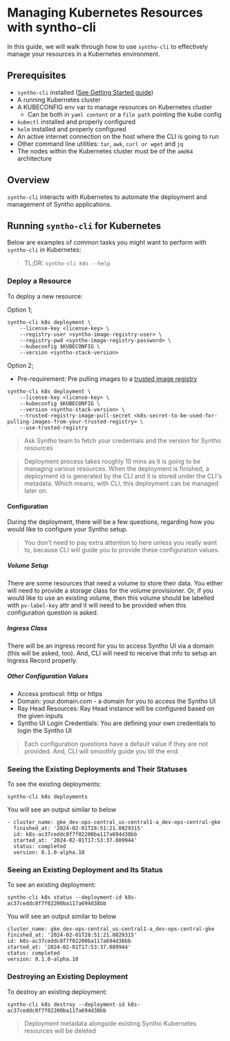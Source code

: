 # Managing Kubernetes Resources with syntho-cli

In this guide, we will walk through how to use `syntho-cli` to effectively manage your resources in a Kubernetes environment.

## Prerequisites

* `syntho-cli` installed ([See Getting Started guide](./getting-started.md))
* A running Kubernetes cluster
* A KUBECONFIG env var to manage resources on Kubernetes cluster
    * Can be both in `yaml content` or a `file path` pointing the kube config
* `kubectl` installed and properly configured
* `helm` installed and properly configured
* An active internet connection on the host where the CLI is going to run
* Other command line utilities: `tar`, `awk`, `curl or wget` and `jq`
* The nodes within the Kubernetes cluster must be of the `amd64` architecture


## Overview

`syntho-cli` interacts with Kubernetes to automate the deployment and management of Syntho applications.

## Running `syntho-cli` for Kubernetes

Below are examples of common tasks you might want to perform with `syntho-cli` in Kubernetes:

> TL;DR: `syntho-cli k8s --help`

### Deploy a Resource

To deploy a new resource:


Option 1;
```
syntho-cli k8s deployment \
    --license-key <license-key> \
    --registry-user <syntho-image-registry-user> \
    --registry-pwd <syntho-image-registry-password> \
    --kubeconfig $KUBECONFIG \
    --version <syntho-stack-version>
```

Option 2;
- Pre-requirement: Pre pulling images to a [trusted image registry](./utilities.md#pulling-images-into-a-trusted-image-registry)

```
syntho-cli k8s deployment \
    --license-key <license-key> \
    --kubeconfig $KUBECONFIG \
    --version <syntho-stack-version> \
    --trusted-registry-image-pull-secret <k8s-secret-to-be-used-for-pulling-images-from-your-trusted-registry> \
    --use-trusted-registry
```

> Ask Syntho team to fetch your credentials and the version for Syntho resources

> Deployment process takes roughly 10 mins as it is going to be managing various resources.
> When the deployment is finished, a deployment id is generated by the CLI and it is stored under
> the CLI's metadata. Which means, with CLI, this deployment can be managed later on.

#### Configuration

During the deployment, there will be a few questions, regarding how you would like to configure
your Syntho setup.

> You don't need to pay extra attention to here unless you really want to, because CLI will guide you
 to provide these configuration values.

##### Volume Setup

There are some resources that need a volume to store their data. You either will need to provide a
storage class for the volume provisioner. Or, if you would like to use an existing volume,
then this volume should be labelled with `pv-label-key` attr and it will need to be provided when
this configuration question is asked.

##### Ingress Class

There will be an ingress record for you to access Syntho UI via a domain (this will be asked, too).
And, CLI will need to receive that info to setup an Ingress Record properly.

##### Other Configuration Values

- Access protocol: http or https
- Domain: your.domain.com - a domain for you to access the Syntho UI
- Ray Head Resources: Ray Head instance will be configured based on the given inputs
- Syntho UI Login Credentials: You are defining your own credentials to login the Syntho UI

> Each configuration questions have a default value if they are not provided. And, CLI will
> smoothly guide you till the end.


### Seeing the Existing Deployments and Their Statuses

To see the existing deployments:

```
syntho-cli k8s deployments
```

You will see an output similar to below

```
- cluster_name: gke_dev-ops-central_us-central1-a_dev-ops-central-gke
  finished_at: '2024-02-01T28:51:21.0829315'
  id: k8s-ac37ceddc8f7f02200ba117a694d38bb
  started_at: '2024-02-01T17:53:37.089944'
  status: completed
  version: 0.1.0-alpha.10

```

### Seeing an Existing Deployment and Its Status

To see an existing deployment:

```
syntho-cli k8s status --deployment-id k8s-ac37ceddc8f7f02200ba117a694d38bb
```

You will see an output similar to below

```
cluster_name: gke_dev-ops-central_us-central1-a_dev-ops-central-gke
finished_at: '2024-02-01T28:51:21.0829315'
id: k8s-ac37ceddc8f7f02200ba117a694d38bb
started_at: '2024-02-01T17:53:37.089944'
status: completed
version: 0.1.0-alpha.10

```

### Destroying an Existing Deployment

To destroy an existing deployment:

```
syntho-cli k8s destroy --deployment-id k8s-ac37ceddc8f7f02200ba117a694d38bb
```

> Deployment metadata alongside existing Syntho Kubernetes resources will be deleted
